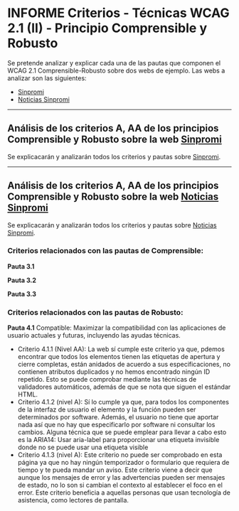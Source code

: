 
# INFORME Criterios - Técnicas WCAG 2.1 (II) - Principio Comprensible y Robusto

Se pretende analizar y explicar cada una de las pautas que componen el WCAG 2.1 Comprensible-Robusto sobre dos webs de ejemplo. Las webs a analizar son las siguientes: 
- [Sinpromi](https://sinpromi.es/)
- [Noticias Sinpromi](https://sinpromi.es/noticias)

***
## Análisis de los criterios A, AA de los principios Comprensible y Robusto sobre la web [Sinpromi](https://sinpromi.es/)

Se explicacarán y analizarán todos los criterios y pautas sobre [Sinpromi](https://sinpromi.es/).

***
## Análisis de los criterios A, AA de los principios Comprensible y Robusto sobre la web [Noticias Sinpromi](https://sinpromi.es/noticias)
 
Se explicacarán y analizarán todos los criterios y pautas sobre [Noticias 
Sinpromi](https://sinpromi.es/noticias).


### Criterios relacionados con las pautas de  Comprensible:

**Pauta 3.1**

**Pauta 3.2**

**Pauta 3.3**

### Criterios relacionados con las pautas de  Robusto:

**Pauta 4.1**
  Compatible: Maximizar la compatibilidad con las aplicaciones de usuario actuales y futuras, incluyendo las ayudas técnicas.

- Criterio 4.1.1 (Nivel AA): La web sí cumple este criterio ya que, pdemos encontrar que todos los elementos tienen las etiquetas de apertura y cierre completas, están anidados de acuerdo a sus especificaciones, no contienen atributos duplicados y no hemos encontrado ningún ID repetido. Esto se puede comprobar mediante las técnicas de validadores automáticos, además de que se nota que siguen el estándar HTML.
- Criterio 4.1.2 (nivel A): Sí lo cumple ya que, para todos los componentes de la interfaz de usuario el elemento y la función pueden ser determinados por software. Además, el usuario no tiene que aportar nada así que no hay que especificarlo por software ni consultar los cambios. Alguna técnica que se puede emplear para llevar a cabo esto es la ARIA14: Usar aria-label para proporcionar una etiqueta invisible donde no se puede usar una etiqueta visible
- Criterio 4.1.3 (nivel A): Este criterio no puede ser comprobado en esta página ya que no hay ningún temporizador o formulario que requiera de tiempo y te pueda mandar un aviso. Este criterio viene a decir que aunque los mensajes de error y las advertencias pueden ser mensajes de estado, no lo son si cambian el contexto al establecer el foco en el error. Este criterio beneficia a aquellas personas que usan tecnología de asistencia, como lectores de pantalla.